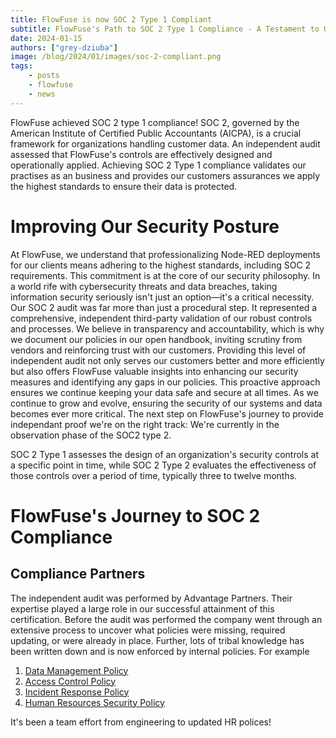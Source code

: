 ```yaml
---
title: FlowFuse is now SOC 2 Type 1 Compliant
subtitle: FlowFuse's Path to SOC 2 Type 1 Compliance - A Testament to Our Commitment to Securing Customer and User Data.
date: 2024-01-15
authors: ["grey-dziuba"]
image: /blog/2024/01/images/soc-2-compliant.png
tags:
    - posts
    - flowfuse
    - news
---
```



FlowFuse achieved SOC 2 type 1 compliance! SOC 2, governed by the American Institute of Certified Public Accountants (AICPA), is a crucial framework for organizations handling customer data.
An independent audit assessed that FlowFuse's controls are effectively designed and operationally applied. Achieving SOC 2 Type 1 compliance validates our practises as an business and provides our customers assurances we apply the highest standards to ensure their data is protected.

<!--more-->

# Improving Our Security Posture
At FlowFuse, we understand that professionalizing Node-RED deployments for our clients means adhering to the highest standards, including SOC 2 requirements. This commitment is at the core of our security philosophy. In a world rife with cybersecurity threats and data breaches, taking information security seriously isn't just an option—it's a critical necessity. Our SOC 2 audit was far more than just a procedural step. It represented a comprehensive, independent third-party validation of our robust controls and processes. We believe in transparency and accountability, which is why we document our policies in our open handbook, inviting scrutiny from vendors and reinforcing trust with our customers. Providing this level of independent audit not only serves our customers better and more efficiently but also offers FlowFuse valuable insights into enhancing our security measures and identifying any gaps in our policies. This proactive approach ensures we continue keeping your data safe and secure at all times.
As we continue to grow and evolve, ensuring the security of our systems and data becomes ever more critical. The next step on FlowFuse's journey to provide independant proof we're on the right track: We're currently in the observation phase of the SOC2 type 2.

SOC 2 Type 1 assesses the design of an organization's security controls at a specific point in time, while SOC 2 Type 2 evaluates the effectiveness of those controls over a period of time, typically three to twelve months.

# FlowFuse's Journey to SOC 2 Compliance
## Compliance Partners

The independent audit was performed by Advantage Partners. Their expertise played a large role in our successful attainment of this certification. Before the audit was performed the company went through an extensive process to uncover what policies were missing, required updating, or were already in place. Further, lots of tribal knowledge has been written down and is now enforced by internal policies. For example

1. [Data Management Policy](https://flowfuse.com/handbook/company/security/data-management/#data-management-policy)
2. [Access Control Policy](https://flowfuse.com/handbook/company/security/access-control/#access-control-policy)
3. [Incident Response Policy](https://flowfuse.com/handbook/company/security/incident-response/#incident-response-plan)
4. [Human Resources Security Policy](https://flowfuse.com/handbook/company/security/human-resources/#human-resources-security-policy)

It's been a team effort from engineering to updated HR polices!

